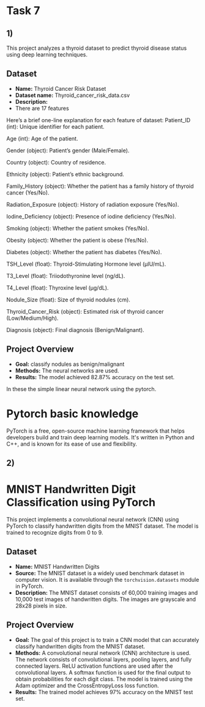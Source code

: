 # Task 7
## 1)
This project analyzes a thyroid dataset to predict thyroid disease status using deep learning techniques.

## Dataset

* **Name:**  Thyroid Cancer Risk Dataset
* **Dataset name:** Thyroid_cancer_risk_data.csv
* **Description:**
* There are 17 features

Here’s a brief one-line explanation for each feature of dataset:
Patient_ID (int): Unique identifier for each patient.

Age (int): Age of the patient.

Gender (object): Patient’s gender (Male/Female).

Country (object): Country of residence.

Ethnicity (object): Patient’s ethnic background.

Family_History (object): Whether the patient has a family history of thyroid cancer (Yes/No).

Radiation_Exposure (object): History of radiation exposure (Yes/No).

Iodine_Deficiency (object): Presence of iodine deficiency (Yes/No).

Smoking (object): Whether the patient smokes (Yes/No).

Obesity (object): Whether the patient is obese (Yes/No).

Diabetes (object): Whether the patient has diabetes (Yes/No).

TSH_Level (float): Thyroid-Stimulating Hormone level (µIU/mL).

T3_Level (float): Triiodothyronine level (ng/dL).

T4_Level (float): Thyroxine level (µg/dL).

Nodule_Size (float): Size of thyroid nodules (cm).

Thyroid_Cancer_Risk (object): Estimated risk of thyroid cancer (Low/Medium/High).

Diagnosis (object): Final diagnosis (Benign/Malignant).


## Project Overview

* **Goal:**  classify nodules as benign/malignant
* **Methods:** The neural networks are used.
* **Results:** The model achieved 82.87% accuracy on the test set.

In these the simple linear neural network using the pytorch.

# Pytorch basic knowledge
  PyTorch is a free, open-source machine learning framework that helps developers build and train deep learning models. It's written in Python and C++, and is known for its 
  ease of use and flexibility. 



## 2)

# MNIST Handwritten Digit Classification using PyTorch

This project implements a convolutional neural network (CNN) using PyTorch to classify handwritten digits from the MNIST dataset.  The model is trained to recognize digits from 0 to 9.

## Dataset

* **Name:** MNIST Handwritten Digits
* **Source:** The MNIST dataset is a widely used benchmark dataset in computer vision. It is available through the `torchvision.datasets` module in PyTorch.
* **Description:** The MNIST dataset consists of 60,000 training images and 10,000 test images of handwritten digits. The images are grayscale and 28x28 pixels in size.

## Project Overview

* **Goal:** The goal of this project is to train a CNN model that can accurately classify handwritten digits from the MNIST dataset.
* **Methods:** A convolutional neural network (CNN) architecture is used. The network consists of convolutional layers, pooling layers, and fully connected layers. ReLU activation functions are used after the convolutional layers.  A softmax function is used for the final output to obtain probabilities for each digit class. The model is trained using the Adam optimizer and the CrossEntropyLoss loss function.
* **Results:** The trained model achieves 97% accuracy on the MNIST test set.  

